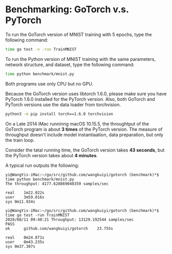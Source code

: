 # Benchmarking: GoTorch v.s. PyTorch

To run the GoTorch version of MNIST training with 5 epochs, type the following
command:

```bash
time go test -v -run TrainMNIST
```

To run the Python version of MNIST training with the same parameters, network
structure, and dataset, type the following command:

```bash
time python benchmark/mnist.py
```

Both programs use only CPU but no GPU.

Because the GoTorch version uses libtorch 1.6.0, please make sure you have
PyTorch 1.6.0 installed for the PyTorch version.  Also, both GoTorch and PyTorch
versions use the data loader from torchvision.

```bash
python3 -m pip install torch==1.6.0 torchvision
```

On a Late 2014 iMac runninng macOS 10.15.5, the throughtput of the GoTorch
program is about **3 times** of the PyTorch version.  The measure of throughput
doesn't include model instantiaation, data preparation, but only the train loop.

Consider the tatal running time, the GoTorch version takes **43 seconds**, but
the PyTorch version takes about **4 minutes**.

A typical run outputs the following:

```
yi@WangYis-iMac:~/go/src/github.com/wangkuiyi/gotorch (benchmark)*$ time python benchmark/mnist.py
The throughput: 4177.628869040359 samples/sec

real    1m22.022s
user    3m59.016s
sys 0m11.934s

yi@WangYis-iMac:~/go/src/github.com/wangkuiyi/gotorch (benchmark)*$ time go test -run TrainMNIST
2020/08/11 09:40:21 Throughput: 13129.192544 samples/sec
PASS
ok      github.com/wangkuiyi/gotorch    23.755s

real    0m24.871s
user    0m43.235s
sys 0m37.307s
```
